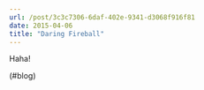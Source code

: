 ```yaml
---
url: /post/3c3c7306-6daf-402e-9341-d3068f916f81
date: 2015-04-06
title: "Daring Fireball"
---
```


Haha!



(#blog)